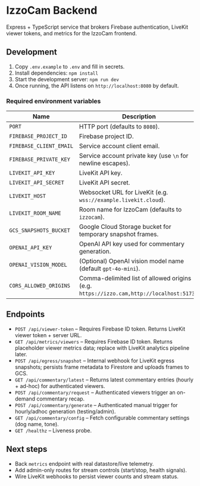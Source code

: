 # IzzoCam Backend

Express + TypeScript service that brokers Firebase authentication, LiveKit viewer tokens, and metrics for the IzzoCam frontend.

## Development

1. Copy `.env.example` to `.env` and fill in secrets.
2. Install dependencies: `npm install`
3. Start the development server: `npm run dev`
4. Once running, the API listens on `http://localhost:8080` by default.

### Required environment variables

| Name | Description |
| --- | --- |
| `PORT` | HTTP port (defaults to `8080`). |
| `FIREBASE_PROJECT_ID` | Firebase project ID. |
| `FIREBASE_CLIENT_EMAIL` | Service account client email. |
| `FIREBASE_PRIVATE_KEY` | Service account private key (use `\n` for newline escapes). |
| `LIVEKIT_API_KEY` | LiveKit API key. |
| `LIVEKIT_API_SECRET` | LiveKit API secret. |
| `LIVEKIT_HOST` | Websocket URL for LiveKit (e.g. `wss://example.livekit.cloud`). |
| `LIVEKIT_ROOM_NAME` | Room name for IzzoCam (defaults to `izzocam`). |
| `GCS_SNAPSHOTS_BUCKET` | Google Cloud Storage bucket for temporary snapshot frames. |
| `OPENAI_API_KEY` | OpenAI API key used for commentary generation. |
| `OPENAI_VISION_MODEL` | (Optional) OpenAI vision model name (default `gpt-4o-mini`). |
| `CORS_ALLOWED_ORIGINS` | Comma-delimited list of allowed origins (e.g. `https://izzo.cam,http://localhost:5173`). |

## Endpoints

- `POST /api/viewer-token` – Requires Firebase ID token. Returns LiveKit viewer token + server URL.
- `GET /api/metrics/viewers` – Requires Firebase ID token. Returns placeholder viewer metrics data; replace with LiveKit analytics pipeline later.
- `POST /api/egress/snapshot` – Internal webhook for LiveKit egress snapshots; persists frame metadata to Firestore and uploads frames to GCS.
- `GET /api/commentary/latest` – Returns latest commentary entries (hourly + ad-hoc) for authenticated viewers.
- `POST /api/commentary/request` – Authenticated viewers trigger an on-demand commentary recap.
- `POST /api/commentary/generate` – Authenticated manual trigger for hourly/adhoc generation (testing/admin).
- `GET /api/commentary/config` – Fetch configurable commentary settings (dog name, tone).
- `GET /healthz` – Liveness probe.

## Next steps

- Back `metrics` endpoint with real datastore/live telemetry.
- Add admin-only routes for stream controls (start/stop, health signals).
- Wire LiveKit webhooks to persist viewer counts and stream status.
